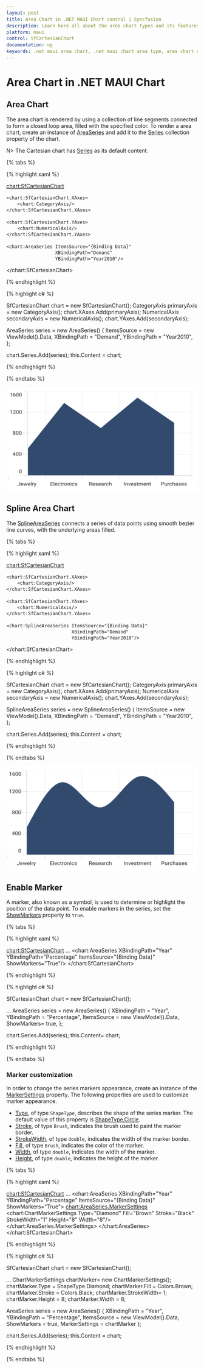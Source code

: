 ```yaml
---
layout: post
title: Area Chart in .NET MAUI Chart control | Syncfusion
description: Learn here all about the area chart types and its features in Syncfusion .NET MAUI Chart (SfCartesianChart) control.
platform: maui
control: SfCartesianChart
documentation: ug
keywords: .net maui area chart, .net maui chart area type, area chart customization .net maui, syncfusion maui area chart, cartesian area chart maui, .net maui chart filled line visualization.
---
```


# Area Chart in .NET MAUI Chart

## Area Chart

The area chart is rendered by using a collection of line segments connected to form a closed loop area, filled with the specified color. To render a area chart, create an instance of [AreaSeries](https://help.syncfusion.com/cr/maui/Syncfusion.Maui.Charts.AreaSeries.html) and add it to the [Series](https://help.syncfusion.com/cr/maui/Syncfusion.Maui.Charts.SfCartesianChart.html#Syncfusion_Maui_Charts_SfCartesianChart_Series) collection property of the chart.

N> The Cartesian chart has [Series](https://help.syncfusion.com/cr/maui/Syncfusion.Maui.Charts.SfCartesianChart.html#Syncfusion_Maui_Charts_SfCartesianChart_Series) as its default content.

{% tabs %}

{% highlight xaml %}

<chart:SfCartesianChart>
    
    <chart:SfCartesianChart.XAxes>
        <chart:CategoryAxis/>
    </chart:SfCartesianChart.XAxes>

    <chart:SfCartesianChart.YAxes>
        <chart:NumericalAxis/>
    </chart:SfCartesianChart.YAxes>   

    <chart:AreaSeries ItemsSource="{Binding Data}"
                      XBindingPath="Demand"
                      YBindingPath="Year2010"/>  

</chart:SfCartesianChart>

{% endhighlight %}

{% highlight c# %}

SfCartesianChart chart = new SfCartesianChart();
CategoryAxis primaryAxis = new CategoryAxis();
chart.XAxes.Add(primaryAxis);
NumericalAxis secondaryAxis = new NumericalAxis();
chart.YAxes.Add(secondaryAxis);

AreaSeries series = new AreaSeries()
{
    ItemsSource = new ViewModel().Data,
    XBindingPath = "Demand",
    YBindingPath = "Year2010",
};

chart.Series.Add(series);
this.Content = chart;

{% endhighlight %}

{% endtabs %}

![Area chart type in MAUI Chart](Chart-types-images/maui_area_chart.png)

## Spline Area Chart

The [SplineAreaSeries](https://help.syncfusion.com/cr/maui/Syncfusion.Maui.Charts.SplineAreaSeries.html) connects a series of data points using smooth bezier line curves, with the underlying areas filled.

{% tabs %}

{% highlight xaml %}

<chart:SfCartesianChart>

    <chart:SfCartesianChart.XAxes>
        <chart:CategoryAxis/>
    </chart:SfCartesianChart.XAxes>

    <chart:SfCartesianChart.YAxes>
        <chart:NumericalAxis/>
    </chart:SfCartesianChart.YAxes>
            
    <chart:SplineAreaSeries ItemsSource="{Binding Data}"
                            XBindingPath="Demand" 
                            YBindingPath="Year2010"/>  

</chart:SfCartesianChart>

{% endhighlight %}

{% highlight c# %}

SfCartesianChart chart = new SfCartesianChart();
CategoryAxis primaryAxis = new CategoryAxis();
chart.XAxes.Add(primaryAxis);
NumericalAxis secondaryAxis = new NumericalAxis();
chart.YAxes.Add(secondaryAxis);

SplineAreaSeries series = new SplineAreaSeries()
{
    ItemsSource = new ViewModel().Data,
    XBindingPath = "Demand",
    YBindingPath = "Year2010",
};

chart.Series.Add(series);
this.Content = chart;

{% endhighlight %}

{% endtabs %}

![Spline area chart type in MAUI Chart](Chart-types-images/maui_spline_area_chart.png)

## Enable Marker

A marker, also known as a symbol, is used to determine or highlight the position of the data point. To enable markers in the series, set the [ShowMarkers](https://help.syncfusion.com/cr/maui/Syncfusion.Maui.Charts.AreaSeries.html#Syncfusion_Maui_Charts_AreaSeries_ShowMarkers) property to `true`.

{% tabs %}

{% highlight xaml %}

<chart:SfCartesianChart>
    ...
    <chart:AreaSeries XBindingPath="Year"
                      YBindingPath="Percentage"
                      ItemsSource="{Binding Data}"
                      ShowMarkers="True"/>
</chart:SfCartesianChart>

{% endhighlight %}

{% highlight c# %}

SfCartesianChart chart = new SfCartesianChart();

...
AreaSeries series = new AreaSeries()
{
    XBindingPath = "Year",
    YBindingPath = "Percentage",
    ItemsSource = new ViewModel().Data,
    ShowMarkers= true,
 };

chart.Series.Add(series);
this.Content= chart;

{% endhighlight %}

{% endtabs %}

### Marker customization

In order to change the series markers appearance, create an instance of the [MarkerSettings](https://help.syncfusion.com/cr/maui/Syncfusion.Maui.Charts.AreaSeries.html#Syncfusion_Maui_Charts_AreaSeries_MarkerSettings) property. The following properties are used to customize marker appearance.

* [Type](https://help.syncfusion.com/cr/maui/Syncfusion.Maui.Charts.ChartMarkerSettings.html#Syncfusion_Maui_Charts_ChartMarkerSettings_Type), of type `ShapeType`, describes the shape of the series marker. The default value of this property is [ShapeType.Circle](https://help.syncfusion.com/cr/maui/Syncfusion.Maui.Charts.ShapeType.html#Syncfusion_Maui_Charts_ShapeType_Circle).
* [Stroke](https://help.syncfusion.com/cr/maui/Syncfusion.Maui.Charts.ChartMarkerSettings.html#Syncfusion_Maui_Charts_ChartMarkerSettings_Stroke), of type `Brush`, indicates the brush used to paint the marker border.
* [StrokeWidth](https://help.syncfusion.com/cr/maui/Syncfusion.Maui.Charts.ChartMarkerSettings.html#Syncfusion_Maui_Charts_ChartMarkerSettings_StrokeWidth), of type `double`, indicates the width of the marker border.
* [Fill](https://help.syncfusion.com/cr/maui/Syncfusion.Maui.Charts.ChartMarkerSettings.html#Syncfusion_Maui_Charts_ChartMarkerSettings_Fill), of type `Brush`, indicates the color of the marker.
* [Width](https://help.syncfusion.com/cr/maui/Syncfusion.Maui.Charts.ChartMarkerSettings.html#Syncfusion_Maui_Charts_ChartMarkerSettings_Width), of type `double`, indicates the width of the marker.
* [Height](https://help.syncfusion.com/cr/maui/Syncfusion.Maui.Charts.ChartMarkerSettings.html#Syncfusion_Maui_Charts_ChartMarkerSettings_Height), of type `double`, indicates the height of the marker.

{% tabs %}

{% highlight xaml %}

<chart:SfCartesianChart>
    ...
    <chart:AreaSeries XBindingPath="Year"
                      YBindingPath="Percentage"
                      ItemsSource="{Binding Data}"
                      ShowMarkers="True">
        <chart:AreaSeries.MarkerSettings>
            <chart:ChartMarkerSettings Type="Diamond"
                                       Fill="Brown"
                                       Stroke="Black"
                                       StrokeWidth="1"
                                       Height="8"
                                       Width="8"/>
        </chart:AreaSeries.MarkerSettings>
    </chart:AreaSeries>
</chart:SfCartesianChart>

{% endhighlight %}

{% highlight c# %}

SfCartesianChart chart = new SfCartesianChart();

...
ChartMarkerSettings chartMarker= new ChartMarkerSettings();
chartMarker.Type = ShapeType.Diamond;
chartMarker.Fill = Colors.Brown;
chartMarker.Stroke = Colors.Black;
chartMarker.StrokeWidth= 1;
chartMarker.Height = 8;
chartMarker.Width = 8;

AreaSeries series = new AreaSeries()
{
   XBindingPath = "Year",
   YBindingPath = "Percentage",
   ItemsSource = new ViewModel().Data,
   ShowMarkers = true,
   MarkerSettings = chartMarker
};

chart.Series.Add(series);
this.Content = chart;

{% endhighlight %}

{% endtabs %}





